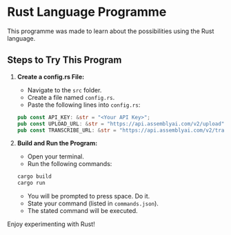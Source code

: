 # Rust Language Programme

This programme was made to learn about the possibilities using the Rust language.

## Steps to Try This Program

1. **Create a config.rs File:**
    - Navigate to the `src` folder.
    - Create a file named `config.rs`.
    - Paste the following lines into `config.rs`:
    ```rust
    pub const API_KEY: &str = "<Your API Key>";
    pub const UPLOAD_URL: &str = "https://api.assemblyai.com/v2/upload";
    pub const TRANSCRIBE_URL: &str = "https://api.assemblyai.com/v2/transcript";
    ```

2. **Build and Run the Program:**
    - Open your terminal.
    - Run the following commands:
    ```sh
    cargo build
    cargo run
    ```
    - You will be prompted to press space. Do it.
    - State your command (listed in `commands.json`).
    - The stated command will be executed.

Enjoy experimenting with Rust!
